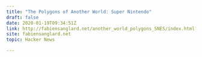 ```yaml
---
title: "The Polygons of Another World: Super Nintendo"
draft: false
date: 2020-01-19T09:34:51Z
link: http://fabiensanglard.net/another_world_polygons_SNES/index.html?utm_medium=RSS&utm_source=hune
site: fabiensanglard.net
topic: Hacker News  

---
```


